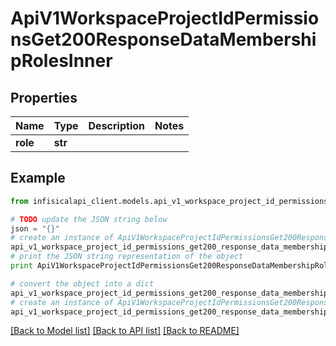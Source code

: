 # ApiV1WorkspaceProjectIdPermissionsGet200ResponseDataMembershipRolesInner


## Properties
Name | Type | Description | Notes
------------ | ------------- | ------------- | -------------
**role** | **str** |  | 

## Example

```python
from infisicalapi_client.models.api_v1_workspace_project_id_permissions_get200_response_data_membership_roles_inner import ApiV1WorkspaceProjectIdPermissionsGet200ResponseDataMembershipRolesInner

# TODO update the JSON string below
json = "{}"
# create an instance of ApiV1WorkspaceProjectIdPermissionsGet200ResponseDataMembershipRolesInner from a JSON string
api_v1_workspace_project_id_permissions_get200_response_data_membership_roles_inner_instance = ApiV1WorkspaceProjectIdPermissionsGet200ResponseDataMembershipRolesInner.from_json(json)
# print the JSON string representation of the object
print ApiV1WorkspaceProjectIdPermissionsGet200ResponseDataMembershipRolesInner.to_json()

# convert the object into a dict
api_v1_workspace_project_id_permissions_get200_response_data_membership_roles_inner_dict = api_v1_workspace_project_id_permissions_get200_response_data_membership_roles_inner_instance.to_dict()
# create an instance of ApiV1WorkspaceProjectIdPermissionsGet200ResponseDataMembershipRolesInner from a dict
api_v1_workspace_project_id_permissions_get200_response_data_membership_roles_inner_from_dict = ApiV1WorkspaceProjectIdPermissionsGet200ResponseDataMembershipRolesInner.from_dict(api_v1_workspace_project_id_permissions_get200_response_data_membership_roles_inner_dict)
```
[[Back to Model list]](../README.md#documentation-for-models) [[Back to API list]](../README.md#documentation-for-api-endpoints) [[Back to README]](../README.md)


